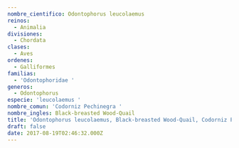 ```yaml
---
nombre_cientifico: Odontophorus leucolaemus
reinos:
  - Animalia
divisiones:
  - Chordata
clases:
  - Aves
ordenes:
  - Galliformes
familias:
  - 'Odontophoridae '
generos:
  - Odontophorus
especie: 'leucolaemus '
nombre_comun: 'Codorniz Pechinegra '
nombre_ingles: Black-breasted Wood-Quail
title: 'Odontophorus leucolaemus, Black-breasted Wood-Quail, Codorniz Pechinegra '
draft: false
date: 2017-08-19T02:46:32.000Z
---
```


